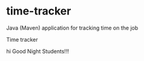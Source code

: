 # time-tracker
Java (Maven) application for tracking time on the job

Time tracker

hi Good Night Students!!!
